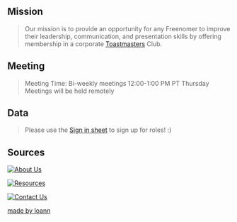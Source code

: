 ## Mission

> Our mission is to provide an opportunity for any Freenomer to improve their leadership, communication, and presentation skills by offering membership in a corporate [Toastmasters](https://www.toastmasters.org/) Club.

## Meeting

>Meeting Time: 
Bi-weekly meetings 
12:00-1:00 PM PT Thursday
Meetings will be held remotely

## Data

>Please use the [Sign in sheet](https://docs.google.com/spreadsheets/d/1jW4MePieySrMCQtQaZQiDxJsRtbIGqPNCfw_ZUXUnb8/edit#gid=0) to sign up for roles! :)

## Sources
[![About Us ](https://user-images.githubusercontent.com/99045240/178068409-2ff1e7ac-f65e-4316-b608-daf50bfc200d.png)](https://loannhoa.github.io/About-Us/)

[![Resources](https://user-images.githubusercontent.com/99045240/178068492-b5f5799c-a140-4315-a7ee-b462ae361eec.png)](https://loannhoa.github.io/Resources/)

[![Contact Us ](https://user-images.githubusercontent.com/99045240/178068531-73148de1-c9a5-4c3f-ae4f-2b2328b0a3d4.png)](https://loannhoa.github.io/Contact-Us/)

[made by loann](https://github.com/loannhoa)
